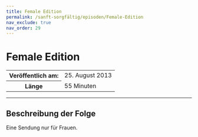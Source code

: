 ```yaml
---
title: Female Edition
permalink: /sanft-sorgfältig/episoden/Female-Edition
nav_exclude: true
nav_order: 29
---
```


# Female Edition
<table class="resp-table dcf-table dcf-table-responsive dcf-table-bordered dcf-table-striped dcf-w-100%">
                    <tbody>
                        <tr>
                            <th scope="row">Veröffentlich am:</th>
                            <td data-label="Veröffentlich am:">25. August 2013</td>
                        </tr>
                        <tr>
                            <th scope="row">Länge </th>
                            <td data-label="Länge ">55 Minuten</td>
                        </tr></tbody>
                </table>

***

## Beschreibung der Folge

<div>
Eine Sendung nur für Frauen.  
</div>

